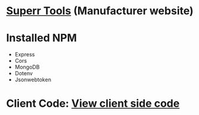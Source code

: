# [Superr Tools](https://superr-tools.web.app/) (Manufacturer website)

# Installed NPM

* Express
* Cors
* MongoDB
* Dotenv
* Jsonwebtoken

# Client Code: [View client side code](https://github.com/hnMurshed/superr-tools-manufacturer-website)
